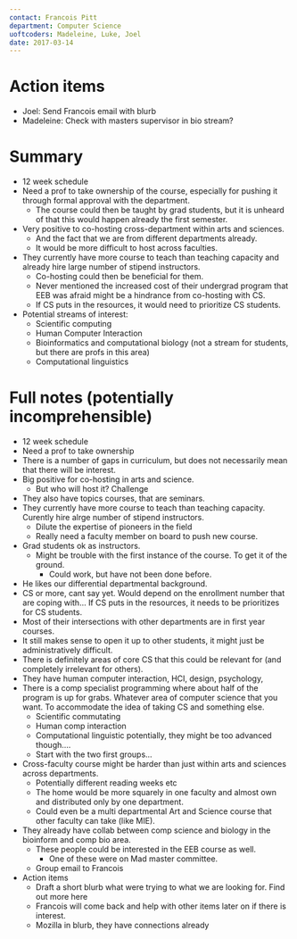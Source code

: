 ```yaml
---
contact: Francois Pitt
department: Computer Science
uoftcoders: Madeleine, Luke, Joel
date: 2017-03-14
---
```


# Action items
- Joel: Send Francois email with blurb
- Madeleine: Check with masters supervisor in bio stream?

# Summary
- 12 week schedule
- Need a prof to take ownership of the course, especially for pushing it through formal approval with the department.
    - The course could then be taught by grad students, but it is unheard of that this would happen already the first semester.
- Very positive to co-hosting cross-department within arts and sciences.
    - And the fact that we are from different departments already.
    - It would be more difficult to host across faculties.
- They currently have more course to teach than teaching capacity and already hire large number of stipend instructors.
    - Co-hosting could then be beneficial for them.
    - Never mentioned the increased cost of their undergrad program that EEB was afraid might be a hindrance from co-hosting with CS.
    - If CS puts in the resources, it would need to prioritize CS students.
- Potential streams of interest:
    - Scientific computing
    - Human Computer Interaction
    - Bioinformatics and computational biology (not a stream for students, but there are profs in this area)
    - Computational linguistics

# Full notes (potentially incomprehensible)
- 12 week schedule
- Need a prof to take ownership
- There is a number of gaps in curriculum, but does not necessarily mean that there will be interest.
- Big positive for co-hosting in arts and science.
    - But who will host it? Challenge
- They also have topics courses, that are seminars.
- They currently have more course to teach than teaching capacity. Curently hire alrge number of stipend instructors.
    - Dilute the expertise of pioneers in the field
    - Really need a faculty member on board to push new course.
- Grad students ok as instructors.
    - Might be trouble with the first instance of the course. To get it of the ground.
        - Could work, but have not been done before.
- He likes our differential departmental background.
- CS or more, cant say yet. Would depend on the enrollment number that are coping with... If CS puts in the resources, it needs to be prioritizes for CS students.
- Most of their intersections with other departments are in first year courses.
- It still makes sense to open it up to other students, it might just be administratively difficult.
- There is definitely areas of core CS that this could be relevant for (and completely irrelevant for others).
- They have human computer interaction, HCI, design, psychology,
- There is a comp specialist programming where about half of the program is up for grabs. Whatever area of computer science that you want. To accommodate the idea of taking CS and something else.
    - Scientific commutating
    - Human comp interaction
    - Computational linguistic potentially, they might be too advanced though....
    - Start with the two first groups...
- Cross-faculty course might be harder than just within arts and sciences across departments.
    - Potentially different reading weeks etc
    - The home would be more squarely in one faculty and almost own and distributed only by one department.
    - Could even be a multi departmental Art and Science course that other faculty can take (like MIE).
- They already have collab between comp science and biology in the bioinform and comp bio area. 
    - These people could be interested in the EEB course as well.
        - One of these were on Mad master committee.
    - Group email to Francois
- Action items
    - Draft a short blurb what were trying to what we are looking for. Find out more here
    - Francois will come back and help with other items later on if there is interest.
    - Mozilla in blurb, they have connections already
